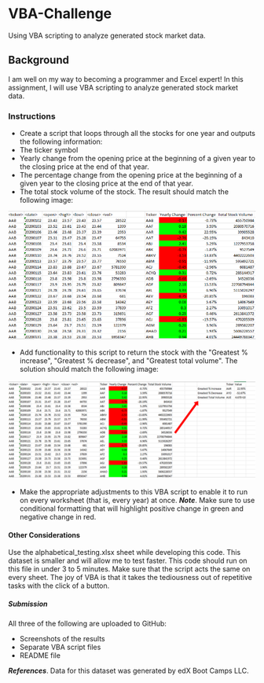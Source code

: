 # VBA-Challenge
Using VBA scripting to analyze generated stock market data.

## Background
I am well on my way to becoming a programmer and Excel expert! In this assignment, I will use VBA scripting to analyze generated stock market data.

### Instructions

- Create a script that loops through all the stocks for one year and outputs the following information:
- The ticker symbol
- Yearly change from the opening price at the beginning of a given year to the closing price at the end of that year.
- The percentage change from the opening price at the beginning of a given year to the closing price at the end of that year.
- The total stock volume of the stock. The result should match the following image:

![Moderate Solution](Images/moderate_solution.jpg)

- Add functionality to this script to return the stock with the "Greatest % increase", "Greatest % decrease", and "Greatest total volume". The solution should match the following image:

![Hard Solution](Images/hard_solution.jpg)

- Make the appropriate adjustments to this VBA script to enable it to run on every worksheet (that is, every year) at once.
***Note***.
Make sure to use conditional formatting that will highlight positive change in green and negative change in red.

#### Other Considerations
Use the alphabetical_testing.xlsx sheet while developing this code. This dataset is smaller and will allow me to test faster. This code should run on this file in under 3 to 5 minutes.
Make sure that the script acts the same on every sheet. The joy of VBA is that it takes the tediousness out of repetitive tasks with the click of a button.

##### Submission 
All three of the following are uploaded to GitHub:
- Screenshots of the results
- Separate VBA script files
- README file

***References***.
Data for this dataset was generated by edX Boot Camps LLC.
